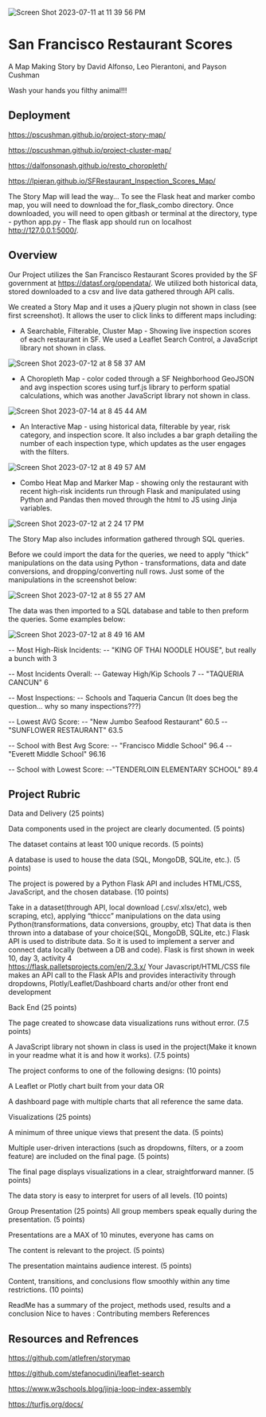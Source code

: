 ![Screen Shot 2023-07-11 at 11 39 56 PM](https://github.com/PsCushman/resto-scores-and-more/assets/122395437/69feef1d-5228-4022-9880-b97592c25893)

# San Francisco Restaurant Scores
A Map Making Story by David Alfonso, Leo Pierantoni, and Payson Cushman

Wash your hands you filthy animal!!!

## Deployment
https://pscushman.github.io/project-story-map/

https://pscushman.github.io/project-cluster-map/

https://dalfonsonash.github.io/resto_choropleth/

https://lpieran.github.io/SFRestaurant_Inspection_Scores_Map/

The Story Map will lead the way...
To see the Flask heat and marker combo map, you will need to download the for_flask_combo directory. Once downloaded, you will need to open gitbash or terminal at the directory, type - python app.py - The flask app should run on localhost http://127.0.0.1:5000/.

## Overview
Our Project utilizes the San Francisco Restaurant Scores provided by the SF government at https://datasf.org/opendata/. We utilized both historical data, stored downloaded to a csv and live data gathered through API calls.

We created a Story Map and it uses a jQuery plugin not shown in class (see first screenshot). It allows the user to click links to different maps including:

- A Searchable, Filterable, Cluster Map - Showing live inspection scores of each restaurant in SF. We used a Leaflet Search Control, a JavaScript library not shown in class. 

![Screen Shot 2023-07-12 at 8 58 37 AM](https://github.com/PsCushman/resto-scores-and-more/assets/122395437/86d6843b-5b4b-4aec-84f4-2fd76f205a52)

- A Choropleth Map - color coded through a SF Neighborhood GeoJSON and avg inspection scores using turf.js library to perform spatial calculations, which was another JavaScript library not shown in class.
  
![Screen Shot 2023-07-14 at 8 45 44 AM](https://github.com/PsCushman/resto-scores-and-more/assets/122395437/27b6b3f8-065c-4b84-96ff-0b0370500ca6)


- An Interactive Map - using historical data, filterable by year, risk category, and inspection score. It also includes a bar graph detailing the number of each inspection type, which updates as the user engages with the filters.
  
![Screen Shot 2023-07-12 at 8 49 57 AM](https://github.com/PsCushman/resto-scores-and-more/assets/122395437/aab9b3aa-fd4d-4ac3-8669-b2d4caf1fd39)

- Combo Heat Map and Marker Map - showing only the restaurant with recent high-risk incidents run through Flask and manipulated using Python and Pandas then moved through the html to JS using Jinja variables.
  
![Screen Shot 2023-07-12 at 2 24 17 PM](https://github.com/PsCushman/resto-scores-and-more/assets/122395437/c29a60d3-ad03-4451-9d93-ac54812957f7)


The Story Map also includes information gathered through SQL queries. 

Before we could import the data for the queries, we need to apply “thick” manipulations on the data using Python - transformations, data and date conversions, and dropping/converting null rows. Just some of the manipulations in the screenshot below:

![Screen Shot 2023-07-12 at 8 55 27 AM](https://github.com/PsCushman/resto-scores-and-more/assets/122395437/c35d66c7-a99c-4d8b-8a64-4ad32f7d703b)

The data was then imported to a SQL database and table to then preform the queries. Some examples below:

![Screen Shot 2023-07-12 at 8 49 16 AM](https://github.com/PsCushman/resto-scores-and-more/assets/122395437/217fff1f-4c92-462c-8e77-bbf83ed46568)

-- Most High-Risk Incidents: -- "KING OF THAI NOODLE HOUSE", but really a bunch with 3

-- Most Incidents Overall: -- Gateway High/Kip Schools 7 -- "TAQUERIA CANCUN" 6

-- Most Inspections: -- Schools and Taqueria Cancun (It does beg the question... why so many inspections???)

-- Lowest AVG Score: -- "New Jumbo Seafood Restaurant"	60.5 -- "SUNFLOWER RESTAURANT"	63.5

-- School with Best Avg Score: -- "Francisco Middle School"	96.4 -- "Everett Middle School"	96.16

-- School with Lowest Score: --"TENDERLOIN ELEMENTARY SCHOOL"	89.4

## Project Rubric
Data and Delivery (25 points)

Data components used in the project are clearly documented. (5 points)

The dataset contains at least 100 unique records. (5 points)

A database is used to house the data (SQL, MongoDB, SQLite, etc.). (5 points)

The project is powered by a Python Flask API and includes HTML/CSS, JavaScript, and the chosen database. (10 points)

Take in a dataset(through API,  local download (.csv/.xlsx/etc), web scraping, etc), applying “thiccc” manipulations on the data using Python(transformations, data conversions, groupby, etc) 
That data is then thrown into a database of your choice(SQL, MongoDB, SQLite, etc.)
Flask API is used to distribute data. So it is used to implement a server and connect data locally (between a DB and code).
Flask is first shown in week 10, day 3, activity 4  
https://flask.palletsprojects.com/en/2.3.x/ 
Your Javascript/HTML/CSS file makes an API call to the Flask APIs and  provides interactivity through dropdowns, Plotly/Leaflet/Dashboard charts and/or other front end development

Back End (25 points)

The page created to showcase data visualizations runs without error. (7.5 points)

A JavaScript library not shown in class is used in the project(Make it known in your readme what it is and how it works). (7.5 points)

The project conforms to one of the following designs: (10 points)

A Leaflet or Plotly chart built from your data  OR

A dashboard page with multiple charts that all reference the same data.

Visualizations (25 points)

A minimum of three unique views that present the data. (5 points)

Multiple user-driven interactions (such as dropdowns, filters, or a zoom feature) are included on the final page. (5 points)

The final page displays visualizations in a clear, straightforward manner. (5 points)

The data story is easy to interpret for users of all levels. (10 points)

Group Presentation (25 points)
All group members speak equally during the presentation. (5 points)

Presentations are a MAX of 10 minutes, everyone has cams on 

The content is relevant to the project. (5 points)

The presentation maintains audience interest. (5 points)

Content, transitions, and conclusions flow smoothly within any time restrictions. (10 points)

ReadMe has a summary of the project, methods used, results and a conclusion
Nice to haves : 
Contributing members
References 

## Resources and Refrences
https://github.com/atlefren/storymap

https://github.com/stefanocudini/leaflet-search

https://www.w3schools.blog/jinja-loop-index-assembly

https://turfjs.org/docs/
